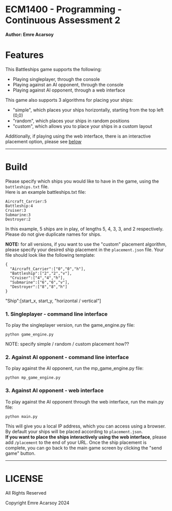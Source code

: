 # ECM1400 - Programming - Continuous Assessment 2
**Author: Emre Acarsoy**


# Features

This Battleships game supports the following:
- Playing singleplayer, through the console
- Playing against an AI opponent, through the console
- Playing against AI opponent, through a web interface

This game also supports 3 algorithms for placing your ships:
- "simple", which places your ships horizontally, starting from the top left (0,0)
- "random", which places your ships in random positions
- "custom", which allows you to place your ships in a custom layout
 
Additionally, if playing using the web interface, there is an interactive placement option, please see [below](#3-against-ai-opponent---web-interface)  

---

# Build

Please specify which ships you would like to have in the game, using the `battleships.txt` file.  
Here is an example battleships.txt file:
```
Aircraft_Carrier:5
Battleship:4
Cruiser:3
Submarine:3
Destroyer:2
```
In this example, 5 ships are in play, of lengths 5, 4, 3, 3, and 2 respectively. Please do not give duplicate names for ships.  

**NOTE:** for all versions, if you want to use the "custom" placement algorithm, please specify your desired ship placement in the `placement.json` file. Your file should look like the following template:  
```
{
  "Aircraft_Carrier":["0","0","h"],
  "Battleship":["2","2","v"],
  "Cruiser":["4","4","h"],
  "Submarine":["6","6","v"],
  "Destroyer":["8","8","h"]
}
```
"Ship":[start_x, start_y, "horizontal / vertical"]  


### 1. Singleplayer - command line interface
To play the singleplayer version, run the game_engine.py file:
```
python game_engine.py
```
NOTE: specify simple / random / custom placement how??


### 2. Against AI opponent - command line interface

To play against the AI opponent, run the mp_game_engine.py file:
```
python mp_game_engine.py
```

### 3. Against AI opponent - web interface
To play against the AI opponent through the web interface, run the main.py file:
```
python main.py
```
This will give you a local IP address, which you can access using a browser.  
By default your ships will be placed according to `placement.json`.  
**If you want to place the ships interactively using the web interface**, please add `/placement` to the end of your URL. Once the ship placement is complete, you can go back to the main game screen  by clicking the "send game" button.

---

# LICENSE

All Rights Reserved

Copyright Emre Acarsoy 2024